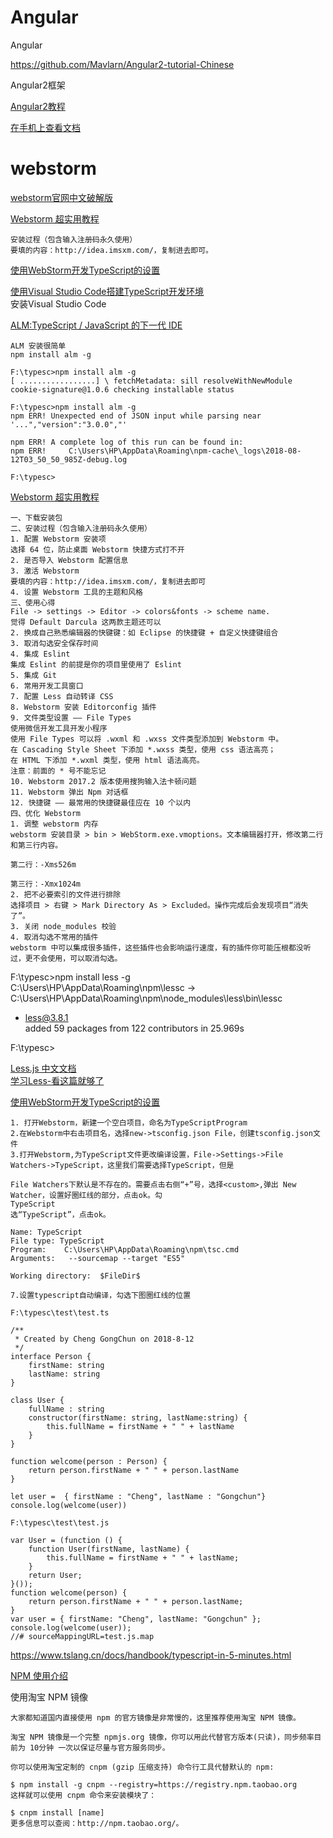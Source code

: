 # Angular
Angular

https://github.com/Mavlarn/Angular2-tutorial-Chinese


Angular2框架

[Angular2教程](https://www.w3cschool.cn/angular2/)  

[在手机上查看文档](https://m.w3cschool.cn/angular2/)  


webstorm
===

[webstorm官网中文破解版](https://blog.csdn.net/vchen_hao/article/details/77248053)  

[Webstorm 超实用教程](https://www.jianshu.com/p/4ce97b360c13)  
~~~
安装过程（包含输入注册码永久使用）
要填的内容：http://idea.imsxm.com/，复制进去即可。
~~~

[使用WebStorm开发TypeScript的设置](https://blog.csdn.net/xiaozhi_2016/article/details/64922203)  

[使用Visual Studio Code搭建TypeScript开发环境](https://www.cnblogs.com/sunjie9606/p/5945540.html)  
安装Visual Studio Code

[ALM:TypeScript / JavaScript 的下一代 IDE](https://linux.cn/article-7406-1.html)  
~~~
ALM 安装很简单
npm install alm -g

F:\typesc>npm install alm -g
[ .................] \ fetchMetadata: sill resolveWithNewModule cookie-signature@1.0.6 checking installable status

F:\typesc>npm install alm -g
npm ERR! Unexpected end of JSON input while parsing near '...","version":"3.0.0","'

npm ERR! A complete log of this run can be found in:
npm ERR!     C:\Users\HP\AppData\Roaming\npm-cache\_logs\2018-08-12T03_50_50_985Z-debug.log

F:\typesc>
~~~

[Webstorm 超实用教程](https://www.jianshu.com/p/4ce97b360c13)  
~~~
一、下载安装包  
二、安装过程（包含输入注册码永久使用）  
1. 配置 Webstorm 安装项  
选择 64 位，防止桌面 Webstorm 快捷方式打不开  
2. 是否导入 Webstorm 配置信息  
3. 激活 Webstorm  
要填的内容：http://idea.imsxm.com/，复制进去即可  
4. 设置 Webstorm 工具的主题和风格  
三、使用心得  
File -> settings -> Editor -> colors&fonts -> scheme name.  
觉得 Default Darcula 这两款主题还可以  
2. 换成自己熟悉编辑器的快键键：如 Eclipse 的快捷键 + 自定义快捷键组合  
3. 取消勾选安全保存时间  
4. 集成 Eslint  
集成 Eslint 的前提是你的项目里使用了 Eslint  
5. 集成 Git  
6. 常用开发工具窗口  
7. 配置 Less 自动转译 CSS  
8. Webstorm 安装 Editorconfig 插件  
9. 文件类型设置 —— File Types  
使用微信开发工具开发小程序  
使用 File Types 可以将 .wxml 和 .wxss 文件类型添加到 Webstorm 中。  
在 Cascading Style Sheet 下添加 *.wxss 类型，使用 css 语法高亮；  
在 HTML 下添加 *.wxml 类型，使用 html 语法高亮。  
注意：前面的 * 号不能忘记  
10. Webstorm 2017.2 版本使用搜狗输入法卡顿问题  
11. Webstorm 弹出 Npm 对话框  
12. 快捷键 —— 最常用的快捷键最佳应在 10 个以内  
四、优化 Webstorm  
1. 调整 webstorm 内存  
webstorm 安装目录 > bin > WebStorm.exe.vmoptions。文本编辑器打开，修改第二行和第三行内容。  

第二行：-Xms526m  

第三行：-Xmx1024m  
2. 把不必要索引的文件进行排除  
选择项目 > 右键 > Mark Directory As > Excluded。操作完成后会发现项目“消失了”。  
3. 关闭 node_modules 校验  
4. 取消勾选不常用的插件  
webstorm 中可以集成很多插件，这些插件也会影响运行速度，有的插件你可能压根都没听过，更不会使用，可以取消勾选。  
~~~

F:\typesc>npm install less -g  
C:\Users\HP\AppData\Roaming\npm\lessc -> C:\Users\HP\AppData\Roaming\npm\node_modules\less\bin\lessc  
+ less@3.8.1  
added 59 packages from 122 contributors in 25.969s  

F:\typesc>  


[Less.js 中文文档](http://www.css88.com/doc/less/)  
[学习Less-看这篇就够了](https://segmentfault.com/a/1190000012360995)  

[使用WebStorm开发TypeScript的设置](https://blog.csdn.net/xiaozhi_2016/article/details/64922203)  
~~~
1. 打开Webstorm，新建一个空白项目，命名为TypeScriptProgram
2.在Webstorm中右击项目名，选择new->tsconfig.json File，创建tsconfig.json文件
3.打开Webstorm,为TypeScript文件更改编译设置，File->Settings->File Watchers->TypeScript，这里我们需要选择TypeScript，但是

File Watchers下默认是不存在的。需要点击右侧“+”号，选择<custom>,弹出 New Watcher，设置好圈红线的部分，点击ok。勾
TypeScript
选“TypeScript”，点击ok。

Name: TypeScript
File type: TypeScript
Program:    C:\Users\HP\AppData\Roaming\npm\tsc.cmd
Arguments:   --sourcemap --target "ES5"

Working directory:  $FileDir$

7.设置typescript自动编译，勾选下图圈红线的位置

F:\typesc\test\test.ts

/**
 * Created by Cheng GongChun on 2018-8-12
 */
interface Person {
    firstName: string
    lastName: string
}

class User {
    fullName : string
    constructor(firstName: string, lastName:string) {
        this.fullName = firstName + " " + lastName
    }
}

function welcome(person : Person) {
    return person.firstName + " " + person.lastName
}

let user =  { firstName : "Cheng", lastName : "Gongchun"}
console.log(welcome(user))

F:\typesc\test\test.js

var User = (function () {
    function User(firstName, lastName) {
        this.fullName = firstName + " " + lastName;
    }
    return User;
}());
function welcome(person) {
    return person.firstName + " " + person.lastName;
}
var user = { firstName: "Cheng", lastName: "Gongchun" };
console.log(welcome(user));
//# sourceMappingURL=test.js.map

~~~

https://www.tslang.cn/docs/handbook/typescript-in-5-minutes.html   

[NPM 使用介绍](http://www.runoob.com/nodejs/nodejs-npm.html)  

使用淘宝 NPM 镜像
~~~
大家都知道国内直接使用 npm 的官方镜像是非常慢的，这里推荐使用淘宝 NPM 镜像。

淘宝 NPM 镜像是一个完整 npmjs.org 镜像，你可以用此代替官方版本(只读)，同步频率目前为 10分钟 一次以保证尽量与官方服务同步。

你可以使用淘宝定制的 cnpm (gzip 压缩支持) 命令行工具代替默认的 npm:

$ npm install -g cnpm --registry=https://registry.npm.taobao.org
这样就可以使用 cnpm 命令来安装模块了：

$ cnpm install [name]
更多信息可以查阅：http://npm.taobao.org/。
~~~

